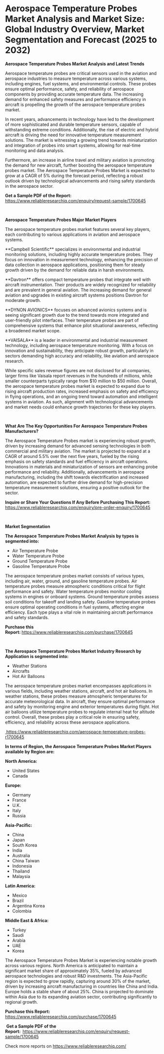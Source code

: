 <p><h1>Aerospace Temperature Probes Market Analysis and Market Size: Global Industry Overview, Market Segmentation and Forecast (2025 to 2032)</h1></p><p><strong>Aerospace Temperature Probes Market Analysis and Latest Trends</strong></p>
<p><p>Aerospace temperature probes are critical sensors used in the aviation and aerospace industries to measure temperature across various systems, including engines, fuel systems, and environmental controls. These probes ensure optimal performance, safety, and reliability of aerospace components by providing accurate temperature data. The increasing demand for enhanced safety measures and performance efficiency in aircraft is propelling the growth of the aerospace temperature probes market.</p><p>In recent years, advancements in technology have led to the development of more sophisticated and durable temperature sensors, capable of withstanding extreme conditions. Additionally, the rise of electric and hybrid aircraft is driving the need for innovative temperature measurement solutions. The market is witnessing a growing trend towards miniaturization and integration of probes into smart systems, allowing for real-time monitoring and data analysis.</p><p>Furthermore, an increase in airline travel and military aviation is promoting the demand for new aircraft, further boosting the aerospace temperature probes market. The Aerospace Temperature Probes Market is expected to grow at a CAGR of 5% during the forecast period, reflecting a robust outlook driven by technological advancements and rising safety standards in the aerospace sector.</p></p>
<p><strong>Get a Sample PDF of the Report:&nbsp;</strong> <a href="https://www.reliableresearchiq.com/enquiry/request-sample/1700645?utm_campaign=1876&utm_medium=2&utm_source=Github&utm_content=ia&utm_term=09012025&utm_id=aerospace-temperature-probes">https://www.reliableresearchiq.com/enquiry/request-sample/1700645</a></p>
<p>&nbsp;</p>
<p><strong>Aerospace Temperature Probes Major Market Players</strong></p>
<p><p>The aerospace temperature probes market features several key players, each contributing to various applications in aviation and aerospace systems. </p><p>**Campbell Scientific** specializes in environmental and industrial monitoring solutions, including highly accurate temperature probes. They focus on innovation in measurement technology, enhancing the precision of data collection in aerospace applications, positioning them for steady growth driven by the demand for reliable data in harsh environments.</p><p>**Davtron** offers compact temperature probes that integrate well with aircraft instrumentation. Their products are widely recognized for reliability and are prevalent in general aviation. The increasing demand for general aviation and upgrades in existing aircraft systems positions Davtron for moderate growth.</p><p>**DYNON AVIONICS** focuses on advanced avionics systems and is seeing significant growth due to the trend towards more integrated and user-friendly pilot interfaces. Their temperature probes are part of comprehensive systems that enhance pilot situational awareness, reflecting a broadened market scope.</p><p>**VAISALA** is a leader in environmental and industrial measurement technology, including aerospace temperature monitoring. With a focus on innovation and sustainability, they anticipate robust growth, particularly in sectors demanding high accuracy and reliability, like aviation and aerospace research.</p><p>While specific sales revenue figures are not disclosed for all companies, larger firms like Vaisala report revenues in the hundreds of millions, while smaller counterparts typically range from $10 million to $50 million. Overall, the aerospace temperature probes market is expected to expand due to rising aircraft production rates, increased emphasis on safety and efficiency in flying operations, and an ongoing trend toward automation and intelligent systems in aviation. As such, alignment with technological advancements and market needs could enhance growth trajectories for these key players.</p></p>
<p>&nbsp;</p>
<p><strong>What Are The Key Opportunities For Aerospace Temperature Probes Manufacturers?</strong></p>
<p><p>The Aerospace Temperature Probes market is experiencing robust growth, driven by increasing demand for advanced sensing technologies in both commercial and military aviation. The market is projected to expand at a CAGR of around 5.5% over the next five years, fueled by the rising emphasis on safety standards and fuel efficiency in aircraft operations. Innovations in materials and miniaturization of sensors are enhancing probe performance and reliability. Additionally, advancements in aerospace manufacturing, including the shift towards electrification and increased automation, are expected to further drive demand for high-precision temperature measurement solutions, ensuring a positive outlook for the sector.</p></p>
<p><strong>Inquire or Share Your Questions If Any Before Purchasing This Report:</strong> <a href="https://www.reliableresearchiq.com/enquiry/pre-order-enquiry/1700645?utm_campaign=1876&utm_medium=2&utm_source=Github&utm_content=ia&utm_term=09012025&utm_id=aerospace-temperature-probes">https://www.reliableresearchiq.com/enquiry/pre-order-enquiry/1700645</a></p>
<p>&nbsp;</p>
<p><strong>Market Segmentation</strong></p>
<p><strong>The Aerospace Temperature Probes Market Analysis by types is segmented into:</strong></p>
<p><ul><li>Air Temperature Probe</li><li>Water Temperature Probe</li><li>Ground Temperature Probe</li><li>Gasoline Temperature Probe</li></ul></p>
<p><p>The aerospace temperature probes market consists of various types, including air, water, ground, and gasoline temperature probes. Air temperature probes measure atmospheric conditions critical for flight performance and safety. Water temperature probes monitor cooling systems in engines or onboard systems. Ground temperature probes assess soil conditions for takeoff and landing safety. Gasoline temperature probes ensure optimal operating conditions in fuel systems, affecting engine efficiency. Each type plays a vital role in maintaining aircraft performance and safety standards.</p></p>
<p><strong>Purchase this Report:&nbsp;</strong><a href="https://www.reliableresearchiq.com/purchase/1700645?utm_campaign=1876&utm_medium=2&utm_source=Github&utm_content=ia&utm_term=09012025&utm_id=aerospace-temperature-probes">https://www.reliableresearchiq.com/purchase/1700645</a></p>
<p>&nbsp;</p>
<p><strong>The Aerospace Temperature Probes Market Industry Research by Application is segmented into:</strong></p>
<p><ul><li>Weather Stations</li><li>Aircrafts</li><li>Hot Air Balloons</li></ul></p>
<p><p>The aerospace temperature probes market encompasses applications in various fields, including weather stations, aircraft, and hot air balloons. In weather stations, these probes measure atmospheric temperatures for accurate meteorological data. In aircraft, they ensure optimal performance and safety by monitoring engine and exterior temperatures during flight. Hot air balloons utilize temperature probes to regulate internal heat for altitude control. Overall, these probes play a critical role in ensuring safety, efficiency, and reliability across these aerospace applications.</p></p>
<p><a href="https://www.reliableresearchiq.com/aerospace-temperature-probes-r1700645?utm_campaign=1876&utm_medium=2&utm_source=Github&utm_content=ia&utm_term=09012025&utm_id=aerospace-temperature-probes">&nbsp;https://www.reliableresearchiq.com/aerospace-temperature-probes-r1700645</a></p>
<p><strong>In terms of Region, the Aerospace Temperature Probes Market Players available by Region are:</strong></p>
<p>
    <p> <strong> North America: </strong>
        <ul>
            <li>United States</li>
            <li>Canada</li>
        </ul>
        </p> 
    <p> <strong> Europe: </strong>
        <ul>
            <li>Germany</li>
            <li>France</li>
            <li>U.K.</li>
            <li>Italy</li>
            <li>Russia</li>
        </ul>
        </p> 
    <p> <strong> Asia-Pacific: </strong>
        <ul>
            <li>China</li>
            <li>Japan</li>
            <li>South Korea</li>
            <li>India</li>
            <li>Australia</li>
            <li>China Taiwan</li>
            <li>Indonesia</li>
            <li>Thailand</li>
            <li>Malaysia</li>
        </ul>
        </p> 
    <p> <strong> Latin America: </strong>
        <ul>
            <li>Mexico</li>
            <li>Brazil</li>
            <li>Argentina Korea</li>
            <li>Colombia</li>
        </ul>
        </p> 
    <p> <strong> Middle East & Africa: </strong>
        <ul>
            <li>Turkey</li>
            <li>Saudi</li>
            <li>Arabia</li>
            <li>UAE</li>
            <li>Korea</li>
        </ul>
    </p>
    </p>
<p><p>The Aerospace Temperature Probes Market is experiencing notable growth across various regions. North America is anticipated to maintain a significant market share of approximately 35%, fueled by advanced aerospace technologies and robust R&D investments. The Asia-Pacific region is expected to grow rapidly, capturing around 30% of the market, driven by increasing aircraft manufacturing in countries like China and India. Europe holds a stable share of about 25%. China is projected to dominate within Asia due to its expanding aviation sector, contributing significantly to regional growth.</p></p>
<p><strong>Purchase this Report: </strong><a href="https://www.reliableresearchiq.com/purchase/1700645?utm_campaign=1876&utm_medium=2&utm_source=Github&utm_content=ia&utm_term=09012025&utm_id=aerospace-temperature-probes">https://www.reliableresearchiq.com/purchase/1700645</a></p>
<p>&nbsp;<strong>Get a Sample PDF of the Report:&nbsp;&nbsp;</strong><a href="https://www.reliableresearchiq.com/enquiry/request-sample/1700645?utm_campaign=1876&utm_medium=2&utm_source=Github&utm_content=ia&utm_term=09012025&utm_id=aerospace-temperature-probes">https://www.reliableresearchiq.com/enquiry/request-sample/1700645</a></p>
<p><strong></strong></p>
<p>Check more reports on <a href="https://www.reliableresearchiq.com/?utm_campaign=1876&utm_medium=2&utm_source=Github&utm_content=ia&utm_term=09012025&utm_id=aerospace-temperature-probes">https://www.reliableresearchiq.com/</a></p>